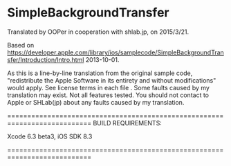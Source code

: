 # SimpleBackgroundTransfer

Translated by OOPer in cooperation with shlab.jp, on 2015/3/21.

Based on
<https://developer.apple.com/library/ios/samplecode/SimpleBackgroundTransfer/Introduction/Intro.html>
2013-10-01.

As this is a line-by-line translation from the original sample code, "redistribute the Apple Software in its entirety and without modifications" would apply. See license terms in each file .
Some faults caused by my translation may exist. Not all features tested.
You should not contact to Apple or SHLab(jp) about any faults caused by my translation.

===========================================================================
BUILD REQUIREMENTS:

Xcode 6.3 beta3, iOS SDK 8.3

===========================================================================
